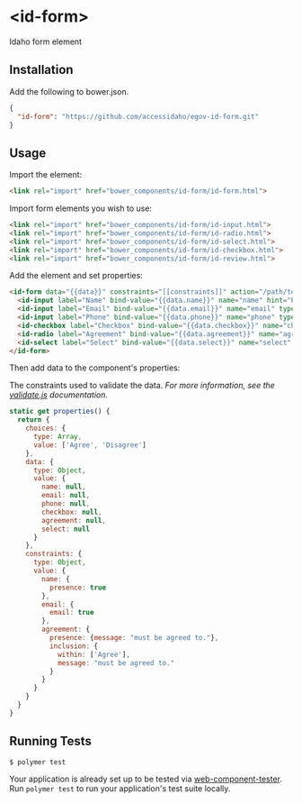 # \<id-form\>

Idaho form element

## Installation

Add the following to bower.json.

```JSON
{
  "id-form": "https://github.com/accessidaho/egov-id-form.git"
}
```

## Usage

Import the element:

```html
<link rel="import" href="bower_components/id-form/id-form.html">
```

Import form elements you wish to use:

```html
<link rel="import" href="bower_components/id-form/id-input.html">
<link rel="import" href="bower_components/id-form/id-radio.html">
<link rel="import" href="bower_components/id-form/id-select.html">
<link rel="import" href="bower_components/id-form/id-checkbox.html">
<link rel="import" href="bower_components/id-form/id-review.html">
```

Add the element and set properties:

```html
<id-form data="{{data}}" constraints="[[constraints]]" action="/path/to/controller" method="[GET, POST, PUT, DELETE]">
  <id-input label="Name" bind-value="{{data.name}}" name="name" hint="Enter your first and last name" required class="sm"></id-input>
  <id-input label="Email" bind-value="{{data.email}}" name="email" type="email" class="md"></id-input>
  <id-input label="Phone" bind-value="{{data.phone}}" name="phone" type="text" hint="This input is masked" class="md" mask="(999) 999-9999"></id-input>
  <id-checkbox label="Checkbox" bind-value="{{data.checkbox}}" name="checkbox" hint="Check this box"></id-checkbox>
  <id-radio label="Agreement" bind-value="{{data.agreement}}" name="agreement" choices="[[choices]]"></id-radio>
  <id-select label="Select" bind-value="{{data.select}}" name="select" choices="[[choices]]"></id-select>
</id-form>
```


Then add data to the component's properties:

The constraints used to validate the data. *For more information, see the [validate.js](https://validatejs.org) documentation.*

```js
static get properties() {
  return {
    choices: {
      type: Array,
      value: ['Agree', 'Disagree']
    },
    data: {
      type: Object,
      value: {
        name: null,
        email: null,
        phone: null,
        checkbox: null,
        agreement: null,
        select: null
      }
    },
    constraints: {
      type: Object,
      value: {
        name: {
          presence: true
        },
        email: {
          email: true
        },
        agreement: {
          presence: {message: "must be agreed to."},
          inclusion: {
            within: ['Agree'],
            message: "must be agreed to."
          }
        }
      }
    }
  }
}
```

## Running Tests

```
$ polymer test
```

Your application is already set up to be tested via [web-component-tester](https://github.com/Polymer/web-component-tester). Run `polymer test` to run your application's test suite locally.
